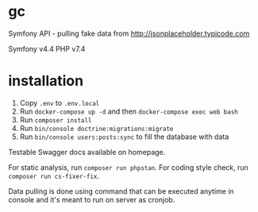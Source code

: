 # gc
Symfony API - pulling fake data from http://jsonplaceholder.typicode.com

Symfony v4.4
PHP v7.4

# installation
1. Copy `.env` to `.env.local`
2. Run `docker-compose up -d` and then `docker-compose exec web bash`
3. Run `composer install`
4. Run `bin/console doctrine:migrations:migrate`
5. Run `bin/console users:posts:sync` to fill the database with data

Testable Swagger docs available on homepage.

For static analysis, run `composer run phpstan`. 
For coding style check, run `composer run cs-fixer-fix`. 

Data pulling is done using command that can be executed anytime in console and it's meant to run on server as cronjob.
